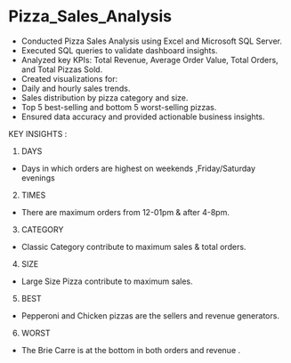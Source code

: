 # Pizza_Sales_Analysis

* Conducted Pizza Sales Analysis using Excel and Microsoft SQL Server.
* Executed SQL queries to validate dashboard insights.
* Analyzed key KPIs: Total Revenue, Average Order Value, Total Orders, and Total Pizzas Sold.
* Created visualizations for:
* Daily and hourly sales trends.
* Sales distribution by pizza category and size.
* Top 5 best-selling and bottom 5 worst-selling pizzas.
* Ensured data accuracy and provided actionable business insights.

KEY INSIGHTS :
1. DAYS
* Days in which orders are highest on weekends ,Friday/Saturday evenings 
2. TIMES
* There are maximum orders from 12-01pm & after 4-8pm.
3. CATEGORY
* Classic Category contribute to maximum sales & total orders.
4. SIZE
* Large Size Pizza contribute to maximum sales.
5. BEST
* Pepperoni and Chicken pizzas are the sellers and revenue generators.
6. WORST
* The Brie Carre is at the bottom in both orders and revenue .

